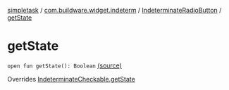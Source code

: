 [simpletask](../../index.md) / [com.buildware.widget.indeterm](../index.md) / [IndeterminateRadioButton](index.md) / [getState](.)

# getState

`open fun getState(): Boolean` [(source)](https://github.com/mpcjanssen/simpletask-android/blob/master/src/main/java/com/buildware/widget/indeterm/IndeterminateRadioButton.java#L113)

Overrides [IndeterminateCheckable.getState](../-indeterminate-checkable/get-state.md)

